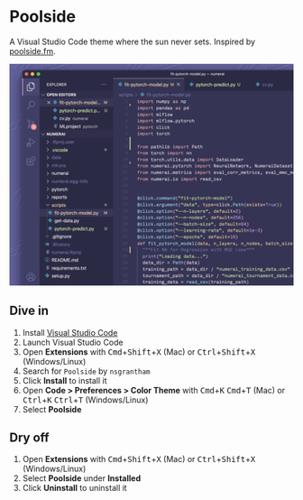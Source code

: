 # Poolside

A Visual Studio Code theme where the sun never sets. Inspired by [poolside.fm](https://poolside.fm).

![Screenshot of Poolside in VS Code](https://raw.githubusercontent.com/nsgrantham/poolside-vscode/main/images/poolside-screenshot.png)

## Dive in

1. Install [Visual Studio Code](https://code.visualstudio.com/)
2. Launch Visual Studio Code
3. Open **Extensions**  with <kbd>Cmd</kbd>+<kbd>Shift</kbd>+<kbd>X</kbd> (Mac) or <kbd>Ctrl</kbd>+<kbd>Shift</kbd>+<kbd>X</kbd> (Windows/Linux)
4. Search for `Poolside` by `nsgrantham`
5. Click **Install** to install it
6. Open **Code > Preferences > Color Theme** with <kbd>Cmd</kbd>+<kbd>K</kbd> <kbd>Cmd</kbd>+<kbd>T</kbd> (Mac) or <kbd>Ctrl</kbd>+<kbd>K</kbd> <kbd>Ctrl</kbd>+<kbd>T</kbd> (Windows/Linux) 
7. Select **Poolside**

## Dry off

1. Open **Extensions**  with <kbd>Cmd</kbd>+<kbd>Shift</kbd>+<kbd>X</kbd> (Mac) or <kbd>Ctrl</kbd>+<kbd>Shift</kbd>+<kbd>X</kbd> (Windows/Linux)
2. Select **Poolside** under **Installed**
3. Click **Uninstall** to uninstall it
